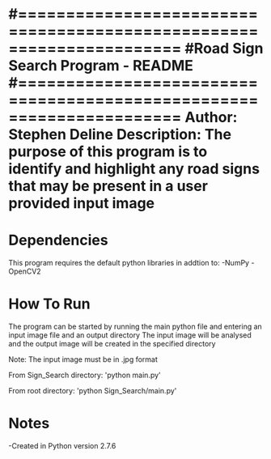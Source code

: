 #=====================================================================
#Road Sign Search Program - README
#=====================================================================
Author: Stephen Deline
Description: The purpose of this program is to identify and highlight
any road signs that may be present in a user provided input image
=====================================================================

Dependencies
=====================================================================
This program requires the default python libraries in addtion to:
-NumPy
-OpenCV2

How To Run
=====================================================================
The program can be started by running the main python file and 
entering an input image file and an output directory
The input image will be analysed and the output image will be created 
in the specified directory 

Note: The input image must be in .jpg format

From Sign_Search directory:
'python main.py'

From root directory:
'python Sign_Search/main.py'


Notes
=====================================================================
-Created in Python version 2.7.6
